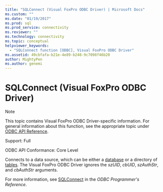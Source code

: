 ```yaml
---
title: "SQLConnect (Visual FoxPro ODBC Driver) | Microsoft Docs"
ms.custom: ""
ms.date: "01/19/2017"
ms.prod: sql
ms.prod_service: connectivity
ms.reviewer: ""
ms.technology: connectivity
ms.topic: conceptual
helpviewer_keywords: 
  - "SQLConnect function [ODBC], Visual FoxPro ODBC Driver"
ms.assetid: 49cbfafa-b21e-4e89-b248-9c7098f46b20
author: MightyPen
ms.author: genemi
---
```

# SQLConnect (Visual FoxPro ODBC Driver)
> [!NOTE]  
>  This topic contains Visual FoxPro ODBC Driver-specific information. For general information about this function, see the appropriate topic under [ODBC API Reference](../../odbc/reference/syntax/odbc-api-reference.md).  
  
 Support: Full  
  
 ODBC API Conformance: Core Level  
  
 Connects to a data source, which can be either a [database](../../odbc/microsoft/visual-foxpro-terminology.md) or a directory of [tables](../../odbc/microsoft/visual-foxpro-terminology.md). The Visual FoxPro ODBC Driver ignores the *szUID*, *cbUID*, *szAuthStr*, and *cbAuthStr* arguments.  
  
 For more information, see [SQLConnect](../../odbc/reference/syntax/sqlconnect-function.md) in the *ODBC Programmer's Reference*.
